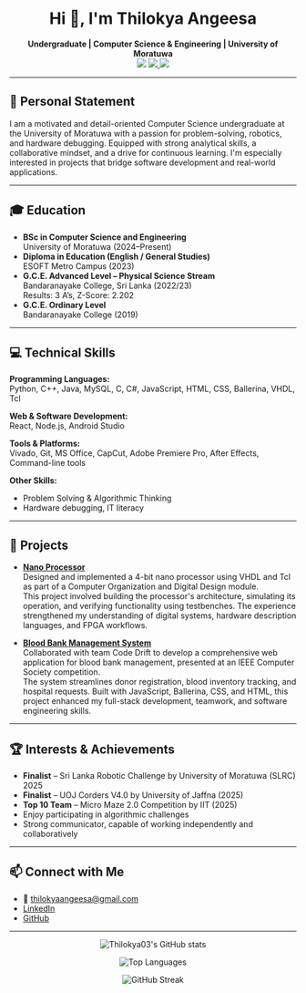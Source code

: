 <h1 align="center">Hi 👋, I'm Thilokya Angeesa</h1>
<p align="center">
  <b>Undergraduate | Computer Science & Engineering | University of Moratuwa</b><br>
  <img src="https://img.shields.io/badge/Email-thilokyaangeesa@gmail.com-blue?logo=gmail" />
  <a href="https://www.linkedin.com/in/thilokya-angeesa-2867462b0/">
    <img src="https://img.shields.io/badge/LinkedIn-Thilokya%20Angeesa-blue?logo=linkedin" />
  </a>
  <a href="https://github.com/Thilokya03">
    <img src="https://img.shields.io/badge/GitHub-Thilokya03-black?logo=github" />
  </a>
</p>

---

## 📝 Personal Statement

I am a motivated and detail-oriented Computer Science undergraduate at the University of Moratuwa with a passion for problem-solving, robotics, and hardware debugging. Equipped with strong analytical skills, a collaborative mindset, and a drive for continuous learning. I'm especially interested in projects that bridge software development and real-world applications.

---

## 🎓 Education

- **BSc in Computer Science and Engineering**  
  University of Moratuwa (2024–Present)
- **Diploma in Education (English / General Studies)**  
  ESOFT Metro Campus (2023)
- **G.C.E. Advanced Level – Physical Science Stream**  
  Bandaranayake College, Sri Lanka (2022/23)  
  Results: 3 A’s, Z-Score: 2.202
- **G.C.E. Ordinary Level**  
  Bandaranayake College (2019)

---

## 💻 Technical Skills

**Programming Languages:**  
Python, C++, Java, MySQL, C, C#, JavaScript, HTML, CSS, Ballerina, VHDL, Tcl

**Web & Software Development:**  
React, Node.js, Android Studio

**Tools & Platforms:**  
Vivado, Git, MS Office, CapCut, Adobe Premiere Pro, After Effects, Command-line tools

**Other Skills:**  
- Problem Solving & Algorithmic Thinking  
- Hardware debugging, IT literacy

---

## 🚀 Projects

- [**Nano Processor**](https://github.com/adLahiru/Nano_Processor_v1)  
  Designed and implemented a 4-bit nano processor using VHDL and Tcl as part of a Computer Organization and Digital Design module.  
  This project involved building the processor's architecture, simulating its operation, and verifying functionality using testbenches. The experience strengthened my understanding of digital systems, hardware description languages, and FPGA workflows.

- [**Blood Bank Management System**](https://github.com/nadilHesara/iwb25-203-code-drift)  
  Collaborated with team Code Drift to develop a comprehensive web application for blood bank management, presented at an IEEE Computer Society competition.  
  The system streamlines donor registration, blood inventory tracking, and hospital requests. Built with JavaScript, Ballerina, CSS, and HTML, this project enhanced my full-stack development, teamwork, and software engineering skills.

---

## 🏆 Interests & Achievements

- **Finalist** – Sri Lanka Robotic Challenge by University of Moratuwa (SLRC) 2025
- **Finalist** – UOJ Corders V4.0 by University of Jaffna (2025)
- **Top 10 Team** – Micro Maze 2.0 Competition by IIT (2025)
- Enjoy participating in algorithmic challenges
- Strong communicator, capable of working independently and collaboratively

---

## 📫 Connect with Me
  
- 📧 [thilokyaangeesa@gmail.com](mailto:thilokyaangeesa@gmail.com)  
- [LinkedIn](https://www.linkedin.com/in/thilokya-angeesa-2867462b0/)  
- [GitHub](https://github.com/Thilokya03)

---

<p align="center">
  <img align="center" src="https://github-readme-stats.vercel.app/api?username=Thilokya03&show_icons=true&locale=en" alt="Thilokya03's GitHub stats" />
</p>
<p align="center">
  <img align="center" src="https://github-readme-stats.vercel.app/api/top-langs?username=Thilokya03&show_icons=true&locale=en&layout=compact" alt="Top Languages" />
</p>
<p align="center">
  <img align="center" src="https://github-readme-streak-stats.herokuapp.com/?user=Thilokya03&" alt="GitHub Streak" />
</p>
